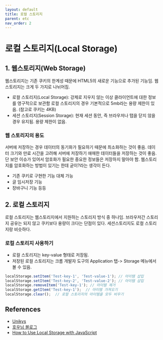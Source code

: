 ```yaml
---
layout: default
title: 로컬 스토리지
parent: etc
nav_order: 2
---
```


# 로컬 스토리지\(Local Storage\)

## 1. 웹스토리지\(Web Storage\)

웹스토리지는 기존 쿠키의 한계성 때문에 HTML5의 새로운 기능으로 추가된 기능임. 웹스토리지는 크게 두 가지로 나뉘어짐.

* 로컬 스토리지\(Local Storage\): 강제로 지우지 않는 이상 클라이언트에 대한 정보를 영구적으로 보관함 로컬 스토리지의 경우 기본적으로 5mb라는 용량 제한이 있음. \(참고로 쿠키는 4KB\)
* 세션 스토리지\(Session Storage\): 현재 세션 동안, 즉 브라우저나 탭을 닫지 않을 경우 유지됨. 용량 제한이 없음.

### 웹 스토리지의 용도

서버에 저장하는 경우 데이터의 동기화가 필요하기 때문에 최소화하는 것이 좋음. 데이터 크기와 만료 시간을 고려해 서버에 저장하기 애매한 데이터들을 저장하는 것이 좋음. 단 보안 이슈가 있어서 암호화가 필요한 중요한 정보들은 저장하지 말아야 함. 웹스토리지를 암호화하는 방법이 있기는 한데 굳이?라는 생각이 든다.

* 기존 쿠키로 구현한 기능 대체 가능
* 글 임시저장 기능
* 장바구니 기능 등등

## 2. 로컬 스토리지

로컬 스토리지는 웹스토리지에서 지원하는 스토리지 방식 중 하나임. 브라우저간 스토리지 공유는 되지 않고 쿠키보다 용량이 크다는 단점이 있다. 세션스토리지도 로컬 스토리지랑 비슷하다.

### 로컬 스토리지 사용하기

* 로컬 스토리지는 key-value 형태로 저장됨.
* 저장된 로컬 스토리지는 크롬 개발자 도구의 Application 탭-&gt; Storage 메뉴에서 볼 수 있음.

```javascript
localStorage.setItem('Test-key-1', 'Test-value-1'); // 아이템 삽입
localStorage.setItem('Test-key-2', 'Test-value-2'); // 아이템 삽입
localStorage.removeItem('Test-key-1'); // 아이템 제거
localStorage.getItem('Test-key-1');  // 아이템 가져오기
localStorage.clear();  // 로컬 스토리지의 아이템을 모두 비우기
```

## References

* [Unikys](http://unikys.tistory.com/352)
* [호우님 블로그](https://vnthf.github.io/blog/localstroage/)
* [How to Use Local Storage with JavaScript](https://www.taniarascia.com/how-to-use-local-storage-with-javascript/)


